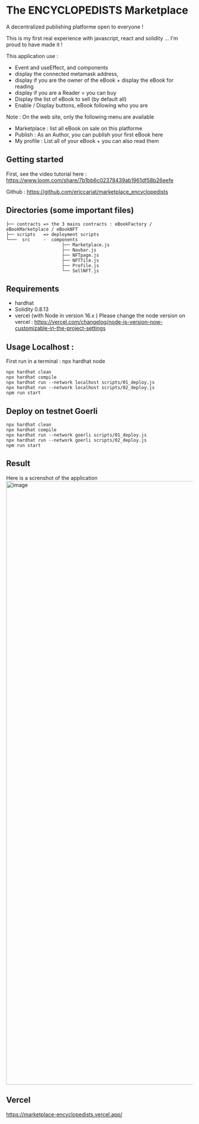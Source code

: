 # The ENCYCLOPEDISTS Marketplace

A decentralized publishing platforme open to everyone !

This is my first real experience with javascript, react and solidity ... I'm proud to have made it !

This application use : 
* Event and useEffect, and components 
* display the connected metamask address, 
* display if you are the owner of the eBook + display the eBook for reading  
* display if you are a Reader = you can buy 
* Display the list of eBook to sell (by default all) 
* Enable / Display buttons, eBook following who you are

Note : On the web site, only the following menu are available 
- Marketplace : list all eBook on sale on this platforme 
- Publish : As an Author, you can publish your first eBook here 
- My profile : List all of your eBook + you can also read them 
## Getting started 

First, see the video tutorial here : 
https://www.loom.com/share/7b1bb6c02378439ab1961df58b26eefe

Github :
https://github.com/ericcariat/marketplace_encyclopedists

## Directories (some important files)
```
├── contracts => the 3 mains contracts : eBookFactory / eBookMarketplace / eBookNFT
├── scripts   => deployment scripts  
└───  src     -  components 
                     ├── Marketplace.js 
                     ├── Navbar.js 
                     ├── NFTpage.js  
                     ├── NFTTile.js 
                     ├── Profile.js 
                     └── SellNFT.js 
```                              

## Requirements 

* hardhat
* Solidity 0.8.13
* vercel (with Node in version 16.x )
Please change the node version on vercel : 
https://vercel.com/changelog/node-js-version-now-customizable-in-the-project-settings


## Usage Localhost : 

First run in a terminal : npx hardhat node

```
npx hardhat clean
npx hardhat compile
npx hardhat run --network localhost scripts/01_deploy.js
npx hardhat run --network localhost scripts/02_deploy.js
npm run start
```

## Deploy on testnet Goerli 
```
npx hardhat clean
npx hardhat compile
npx hardhat run --network goerli scripts/01_deploy.js
npx hardhat run --network goerli scripts/02_deploy.js
npm run start
```

## Result

Here is a screnshot of the application 
<img width="1628" alt="image" src="https://user-images.githubusercontent.com/23697098/206937340-cb53aa52-65ba-410b-8602-5dcef1eba0a5.png">


## Vercel 

https://marketplace-encyclopedists.vercel.app/

